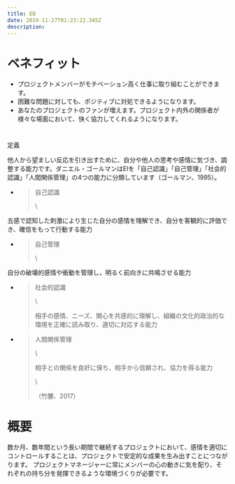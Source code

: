 ```yaml
---
title: EQ
date: 2019-11-27T01:23:22.345Z
description:
---
```

# ベネフィット



* プロジェクトメンバーがモチベーション高く仕事に取り組むことができます。
* 困難な問題に対しても、ポジティブに対処できるようになります。
* あなたのプロジェクトのファンが増えます。プロジェクト内外の関係者が様々な場面において、快く協力してくれるようになります。

# 定義

他人から望ましい反応を引き出すために、自分や他人の思考や感情に気づき、調整する能力です。ダニエル・ゴールマンはEIを「自己認識」「自己管理」「社会的認識」「人間関係管理」の4つの能力に分類しています（ゴールマン、1995）。

* > 自己認識
  >
  > \
  >
  >
  > 五感で認知した刺激により生じた自分の感情を理解でき、自分を客観的に評価でき、確信をもって行動する能力
* > 自己管理
  >
  > \
  >
  >
  > 自分の破壊的感情や衝動を管理し，明るく前向きに共鳴させる能力
* > 社会的認識
  >
  > \
  >
  >
  > 相手の感情、ニーズ、関心を共感的に理解し、組織の文化的政治的な環境を正確に読み取り、適切に対応する能力
* > 人間関係管理
  >
  > \
  >
  >
  > 相手との関係を良好に保ち、相手から信頼され、協力を得る能力
  >
  > \
  >
  >
  > （竹腰、2017）
  # 

# 概要

数か月、数年間という長い期間で継続するプロジェクトにおいて、感情を適切にコントロールすることは、プロジェクトで安定的な成果を生み出すことにつながります。プロジェクトマネージャーに常にメンバーの心の動きに気を配り、それぞれの持ち分を発揮できるような環境づくりが必要です。















#
